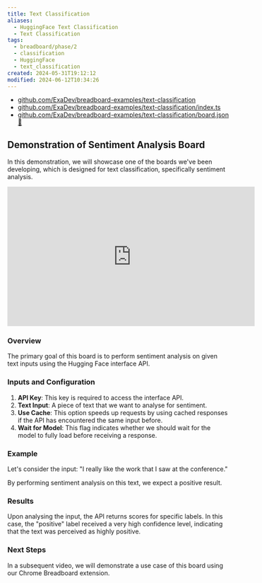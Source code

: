 ```yaml
---
title: Text Classification
aliases:
  - HuggingFace Text Classification
  - Text Classification
tags:
  - breadboard/phase/2
  - classification
  - HuggingFace
  - text_classification
created: 2024-05-31T19:12:12
modified: 2024-06-12T10:34:26
---
```


- [github.com/ExaDev/breadboard-examples/text-classification](https://github.com/ExaDev/breadboard-examples/blob/main/src/examples/text-classification)
- [github.com/ExaDev/breadboard-examples/text-classification/index.ts](https://github.com/ExaDev/breadboard-examples/blob/main/src/examples/text-classification/index.ts)
- [github.com/ExaDev/breadboard-examples/text-classification/board.json](https://github.com/ExaDev/breadboard-examples/blob/main/src/examples/text-classification/board.json) [🔗](https://breadboard-ai.web.app/?mode=list&board=https://raw.githubusercontent.com/ExaDev/breadboard-examples/main/src/examples/text-classification/board.json)

## Demonstration of Sentiment Analysis Board

In this demonstration, we will showcase one of the boards we've been developing, which is designed for text classification, specifically sentiment analysis.

<iframe width="560" height="315" src="https://www.youtube.com/embed/-CRGao-60QI?si=1AAALothcSGtmrpg" title="YouTube video player" frameborder="0" allow="accelerometer; autoplay; clipboard-write; encrypted-media; gyroscope; picture-in-picture; web-share" referrerpolicy="strict-origin-when-cross-origin" allowfullscreen></iframe>

### Overview

The primary goal of this board is to perform sentiment analysis on given text inputs using the Hugging Face interface API.

### Inputs and Configuration

1. **API Key**: This key is required to access the interface API.
2. **Text Input**: A piece of text that we want to analyse for sentiment.
3. **Use Cache**: This option speeds up requests by using cached responses if the API has encountered the same input before.
4. **Wait for Model**: This flag indicates whether we should wait for the model to fully load before receiving a response.

### Example

Let's consider the input: "I really like the work that I saw at the conference."

By performing sentiment analysis on this text, we expect a positive result. 

### Results

Upon analysing the input, the API returns scores for specific labels. In this case, the "positive" label received a very high confidence level, indicating that the text was perceived as highly positive.

### Next Steps

In a subsequent video, we will demonstrate a use case of this board using our Chrome Breadboard extension.
